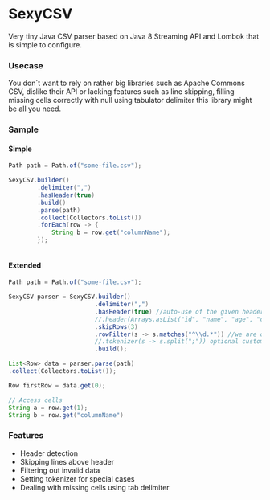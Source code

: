 # SexyCSV

Very tiny Java CSV parser based on Java 8 Streaming API and Lombok that is simple to configure.


### Usecase

You don´t want to rely on rather big libraries such as Apache Commons CSV, dislike their API or lacking features such
as line skipping, filling missing cells correctly with null using tabulator delimiter this library might be all you
need.


### Sample


#### Simple

```java
Path path = Path.of("some-file.csv");

SexyCSV.builder()
        .delimiter(",")
        .hasHeader(true)
        .build()
        .parse(path)
        .collect(Collectors.toList())
        .forEach(row -> {
            String b = row.get("columnName");
        });



```

#### Extended

```java
Path path = Path.of("some-file.csv");

SexyCSV parser = SexyCSV.builder()
                        .delimiter(",")
                        .hasHeader(true) //auto-use of the given header
                        //.header(Arrays.asList("id", "name", "age", "country")) set manual headers
                        .skipRows(3)
                        .rowFilter(s -> s.matches("^\\d.*")) //we are only interested in rows that start with a number
                        //.tokenizer(s -> s.split(";")) optional custom tokenizer
                        .build();

List<Row> data = parser.parse(path)
.collect(Collectors.toList());

Row firstRow = data.get(0);

// Access cells
String a = row.get(1);
String b = row.get("columnName")


```

### Features

- Header detection
- Skipping lines above header
- Filtering out invalid data
- Setting tokenizer for special cases
- Dealing with missing cells using tab delimiter



